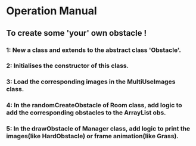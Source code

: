 # Operation Manual

## To create some 'your' own obstacle !

### 1:  New a class and extends to the abstract class 'Obstacle'.

### 2:  Initialises the constructor of this class.

### 3:  Load the corresponding images in the MultiUseImages class.

### 4:  In the randomCreateObstacle of Room class, add logic to add the corresponding obstacles to the ArrayList obs.

### 5:  In the drawObstacle of Manager class, add logic to print the images(like HardObstacle) or frame animation(like Grass).
